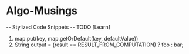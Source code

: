 # Algo-Musings

-- Stylized Code Snippets -- TODO [Learn]
1. map.put(key, map.getOrDefault(key, defaultValue))
2. String output = (result == RESULT_FROM_COMPUTATION) ? foo : bar;